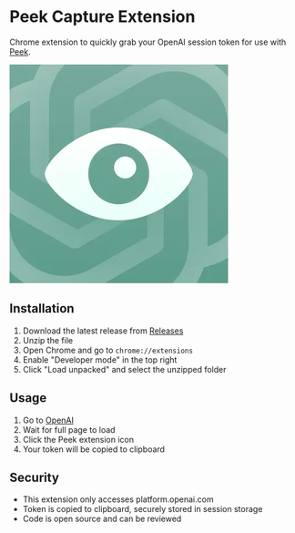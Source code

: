 # Peek Capture Extension

Chrome extension to quickly grab your OpenAI session token for use with [Peek](https://apps.apple.com/gb/app/peek-ai-api-monitoring/id6447682119).

![Peek Token Extension](peek.webp)

## Installation

1. Download the latest release from [Releases](../../releases)
2. Unzip the file
3. Open Chrome and go to `chrome://extensions`
4. Enable "Developer mode" in the top right
5. Click "Load unpacked" and select the unzipped folder

## Usage

1. Go to [OpenAI](https://platform.openai.com/usage)
2. Wait for full page to load
3. Click the Peek extension icon
4. Your token will be copied to clipboard

## Security

- This extension only accesses platform.openai.com
- Token is copied to clipboard, securely stored in session storage
- Code is open source and can be reviewed
